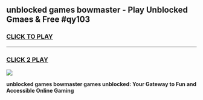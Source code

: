 
## unblocked games bowmaster - Play Unblocked Gmaes & Free #qy103
<h3>
<a href="https://news.freeplayer.one?title=unblocked_games_bowmaster&ref=24F">CLICK TO PLAY</a></h3>
<hr>

<h3>
<a href="https://news.freeplayer.one?title=unblocked_games_bowmaster&ref=24F">CLICK 2 PLAY</a>
  
</h3>

<a href="https://news.freeplayer.one?title=unblocked_games_bowmaster&ref=24F/"><img src="https://clearcache.store/games.png"></a>


**unblocked games bowmaster games unblocked: Your Gateway to Fun and Accessible Online Gaming**
